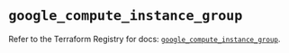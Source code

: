 # `google_compute_instance_group`

Refer to the Terraform Registry for docs: [`google_compute_instance_group`](https://registry.terraform.io/providers/hashicorp/google/6.11.0/docs/resources/compute_instance_group).
